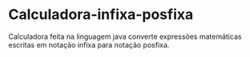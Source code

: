 # Calculadora-infixa-posfixa
Calculadora feita na linguagem java converte expressões matemáticas escritas em notação infixa para notação posfixa.
